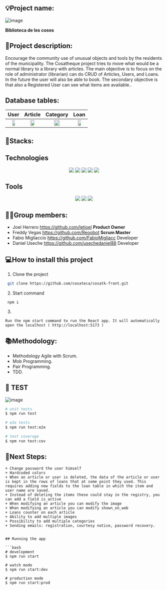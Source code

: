 ## 💡Project name: 
![image](https://i.postimg.cc/T1qFMT41/Rectangle-143.png)

**Biblioteca de les coses**

## 📝Project description:

Encourage the community use of unusual objects and tools by the residents of the municipality. The Cosatheque project tries to move what would be a normal library to a library with articles. The main objective is to focus on the role of administrator (librarian) can do CRUD of Articles, Users, and Loans. In the future the user will also be able to book. The secondary objective is that also a Registered User can see what items are available..

## Database tables:

| User | Article | Category | Loan |
| :---: | :---: | :---: | :---: |
|<img src="https://postimg.cc/vD6LS4BY][img]https://i.postimg.cc/vD6LS4BY/user.png" width="50%"> |<img src="https://postimg.cc/XrnfJxgq][img]https://i.postimg.cc/XrnfJxgq/article.png" width="50%"> | <img src="https://postimg.cc/RN7142K2][img]https://i.postimg.cc/RN7142K2/category.png" width="50%"> | <img src="https://postimg.cc/RN5Qrv6c][img]https://i.postimg.cc/RN5Qrv6c/loan.png" width="50%"> |

		

## 🔧Stacks:

## Technologies

 <p align="center">
 <img src= "https://img.shields.io/badge/typescript-%23E70F89.svg?style=for-the-badge&logo=typescript&logoColor=white"></img>
 <img src= "https://img.shields.io/badge/react-%2320232a.svg?style=for-the-badge&logo=react&logoColor=%2361DAFB"></img>
 <img src= "https://img.shields.io/badge/NPM-%23000000.svg?style=for-the-badge&logo=npm&logoColor=white"></img> 
 <img src= "https://img.shields.io/badge/node.js-6DA55F?style=for-the-badge&logo=node.js&logoColor=white"></img> 
 <img src= "https://img.shields.io/badge/mysql-2DA98F?style=for-the-badge&logo=mysql&logoColor=white"></img>
 </p>
 
 ## Tools

 <p align="center"><a herf="https://www.figma.com/file/j3PmBXAYaB5q9chh5o23tw/Quotes?node-id=0%3A1&t=wIPAO9j1BXSjwg2G-0"><img src= "https://img.shields.io/badge/figma-%23F24E1E.svg?style=for-the-badge&logo=figma&logoColor=white"></a>
 <a href=""><img src= "https://img.shields.io/badge/Github-%2300C4CC.svg?style=for-the-badge&logo=Canva&logoColor=white"></a>
 <a herf="https://trello.com/b/MEFwJ2xu/frases"><img src= "https://img.shields.io/badge/Trello-%23026AA7.svg?style=for-the-badge&logo=Trello&logoColor=white"></img>

## 👩‍💻Group members:

+ Joel Herrero https://github.com/letjoel **Product Owner**
+ Freddy Vegas https://github.com/Reoobot **Scrum Master**
+ Fabio Migliaccio https://github.com/FabioMigliacc Developer
+ Daniel Useche https://github.com/usechedaniel88 Developer

## 💻How to install this project

1. Clone the project
```bash
 git clone https://github.com/cosateca/cosatk-front.git
```
2. Start command
```
 npm i
```
3. 
```
Run the npm start command to run the React app. It will automatically open the localhost ( http://localhost:5173 )
```

## 📚Methodology:
- Methodology Agile with Scrum.
- Mob Programming.
- Pair Programming.
- TDD.

## 👀 TEST
	
![image](https://i.postimg.cc/YCyX0QJF/testcapturefront.png)

```bash
# unit tests
$ npm run test

# e2e tests
$ npm run test:e2e

# test coverage
$ npm run test:cov
```



## 🧪Next Steps:
	+ Change password the user himself
	+ Hardcoded colors
	+ When an article or user is deleted, the data of the article or user is kept in the rows of loans that at some point they used. This requires adding new fields to the loan table in which the item and user name are saved.
	+ Instead of deleting the items these could stay in the registry, you can add a field is_active
    + When modifying an article you can modify the image
    + When modifying an article you can modify shown_on_web
    + Loans counter on each article
    + Ability to add multiple images
    + Possibility to add multiple categories
    + Sending emails: registration, courtesy notice, password recovery.
```

## Running the app

```bash
# development
$ npm run start

# watch mode
$ npm run start:dev

# production mode
$ npm run start:prod
```






